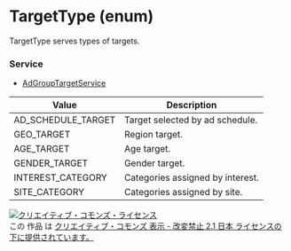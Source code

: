# TargetType (enum)
TargetType serves types of targets.
### Service
+ [AdGroupTargetService](../services/AdGroupTargetService.md)

| Value | Description | 
|---|---|
| AD_SCHEDULE_TARGET| Target selected by ad schedule. |
| GEO_TARGET| Region target. |
| AGE_TARGET| Age target. |
| GENDER_TARGET| Gender target. |
| INTEREST_CATEGORY| Categories assigned by interest. |
| SITE_CATEGORY| Categories assigned by site. |
<a rel="license" href="http://creativecommons.org/licenses/by-nd/2.1/jp/"><img alt="クリエイティブ・コモンズ・ライセンス" style="border-width:0" src="https://i.creativecommons.org/l/by-nd/2.1/jp/88x31.png" /></a><br />この 作品 は <a rel="license" href="http://creativecommons.org/licenses/by-nd/2.1/jp/">クリエイティブ・コモンズ 表示 - 改変禁止 2.1 日本 ライセンスの下に提供されています。</a>
